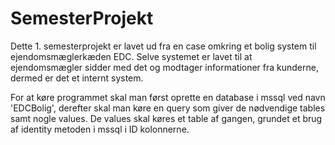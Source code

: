 # SemesterProjekt

Dette 1. semesterprojekt er lavet ud fra en case omkring et bolig system til ejendomsmæglerkæden EDC.
Selve systemet er lavet til at ejendomsmægler sidder med det og modtager informationer fra kunderne, dermed er det et internt system.

For at køre programmet skal man først oprette en database i mssql ved navn 'EDCBolig',
derefter skal man køre en query som giver de nødvendige tables samt nogle values. 
De values skal køres et table af gangen, grundet et brug af identity metoden i mssql i ID kolonnerne.

